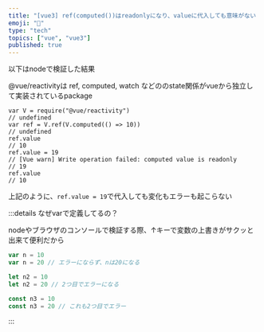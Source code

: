 ```yaml
---
title: "[vue3] ref(computed())はreadonlyになり、valueに代入しても意味がない [@vue/reactivity]"
emoji: "🍷"
type: "tech"
topics: ["vue", "vue3"]
published: true
---
```


以下はnodeで検証した結果

@vue/reactivityは ref, computed, watch などののstate関係がvueから独立して実装されているpackage

```tsx
var V = require("@vue/reactivity")
// undefined
var ref = V.ref(V.computed(() => 10))
// undefined
ref.value
// 10
ref.value = 19
// [Vue warn] Write operation failed: computed value is readonly
// 19
ref.value
// 10
```

上記のように、`ref.value = 19`で代入しても変化もエラーも起こらない

:::details なぜvarで定義してるの？

nodeやブラウザのコンソールで検証する際、↑キーで変数の上書きがサクッと出来て便利だから

```js
var n = 10
var n = 20 // エラーにならず、nは20になる

let n2 = 10
let n2 = 20 // 2つ目でエラーになる

const n3 = 10
const n3 = 20 // これも2つ目でエラー
```

:::
